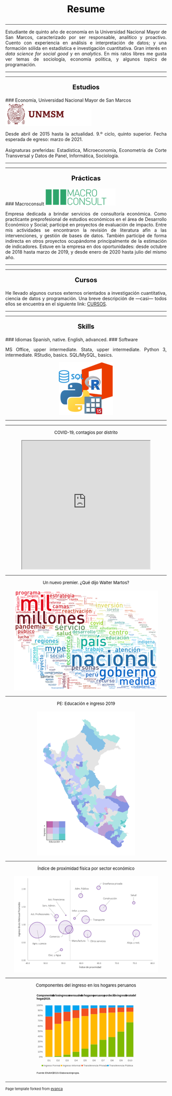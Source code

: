 <p align="center" style="font-size:30px; color: black;"><b>Resume</b></p>

---

<p align="justify">Estudiante de quinto año de economía en la Universidad Nacional Mayor de San Marcos, caracterizado por ser responsable, analítico y proactivo. Cuento con experiencia en análisis e interpretación de datos; y una formación sólida en estadística e investigación cuantitativa. Gran interés en <i>data science for social good</i> y en <i>analytics</i>. En mis ratos libres me gusta ver temas de sociología, economía política, y algunos <i>topics</i> de programación.</p>

---
---

<p align="center" style="font-size:20px; color: black;"><b>Estudios</b></p>
### Economía, Universidad Nacional Mayor de San Marcos
<img src="images/LogoSanmarcos.png?raw=true" width="270" height="71" />
<p align="justify">Desde abril de 2015 hasta la actualidad. 9.º ciclo, quinto superior. Fecha esperada de egreso: marzo de 2021.
  <br>
  <br>
Asignaturas preferidas: Estadística, Microeconomía, Econometría de Corte Transversal y Datos de Panel, Informática, Sociología.
</p>

---
---

<p align="center" style="font-size:20px; color: black;"><b>Prácticas</b></p>
### Macroconsult
<img src="images/LogoMacroconsult.png?raw=true" width="220" height="53" />
<p align="justify">Empresa dedicada a brindar servicios de consultoría económica. Como practicante preprofesional de estudios económicos en el área de Desarrollo Económico y Social; participé en proyectos de evaluación de impacto. Entre mis actividades se encontraron la revisión de literatura afín a las intervenciones, y gestión de bases de datos. También participé de forma indirecta en otros proyectos ocupándome principalmente de la estimación de indicadores. Estuve en la empresa en dos oportunidades: desde octubre de 2018 hasta marzo de 2019, y desde enero de 2020 hasta julio del mismo año.
</p>

---
---

<p align="center" style="font-size:20px; color: black;"><b>Cursos</b></p>

<p align="justify">He llevado algunos cursos externos orientados a investigación cuantitativa, ciencia de datos y programación. Una breve descripción de —casi— todos ellos se encuentra en el siguiente link: <a href="https://drodrigo96.github.io/courses_page">CURSOS</a>.</p>

---
---

<p align="center" style="font-size:20px; color: black;"><b>Skills</b></p>
### Idiomas
Spanish, native. English, advanced.
### Software
<p align="justify">MS Office, upper intermediate. Stata, upper intermediate. Python 3, intermediate. RStudio, basics. SQL/MySQL, basics.</p>

<p style="text-align:center;"><img src="images/LogosSoftware.png?raw=true" width="170" height="164" /></p>


---
---

<p align="center" style="font-size:13px; color:black;">
  COVID-19, contagios por distrito
  <br>
  <br>
  <iframe src="https://drodrigo96.github.io/COVID19.html" width="400" height="400"></iframe>
 </p>

---

<p align="center" style="font-size:13px; color:black;">
  Un nuevo premier. ¿Qué dijo Walter Martos?
  <br>
  <br>
  <img src="images/MartozSpeech.png?raw=true" width="450" height="313" />
 </p>

---

<p align="center" style="font-size:13px; color:black;">
  PE: Educación e ingreso 2019
  <br>
  <br>
  <img src="images/GraficoMapa.png?raw=true" width="307" height="450" />
</p>

---

<p align="center" style="font-size:13px; color:black;">
  Índice de proximidad física por sector económico
  <br>
  <br>
  <img src="images/GraficoProximidad.png?raw=true" width="450" height="300" />
</p>

---

<p align="center" style="font-size:13px; color:black;">
  Componentes del ingreso en los hogares peruanos
  <br>
  <br>
  <svg viewBox="0 0 542 439" width="400" height="260" xmlns="http://www.w3.org/2000/svg" xmlns:xlink="http://www.w3.org/1999/xlink" overflow="hidden"><defs><clipPath id="clip0"><rect x="191" y="142" width="542" height="439"/></clipPath><clipPath id="clip1"><rect x="242" y="207" width="476" height="273"/></clipPath><clipPath id="clip2"><rect x="242" y="207" width="476" height="273"/></clipPath><clipPath id="clip3"><rect x="242" y="207" width="476" height="273"/></clipPath><clipPath id="clip4"><rect x="242" y="207" width="476" height="273"/></clipPath><clipPath id="clip5"><rect x="191" y="193" width="541" height="351"/></clipPath><clipPath id="clip6"><rect x="191" y="193" width="541" height="351"/></clipPath><clipPath id="clip7"><rect x="191" y="193" width="541" height="351"/></clipPath><clipPath id="clip8"><rect x="191" y="193" width="541" height="351"/></clipPath><clipPath id="clip9"><rect x="191" y="193" width="541" height="351"/></clipPath><clipPath id="clip10"><rect x="191" y="193" width="541" height="351"/></clipPath><clipPath id="clip11"><rect x="191" y="193" width="541" height="351"/></clipPath><clipPath id="clip12"><rect x="191" y="193" width="541" height="351"/></clipPath><clipPath id="clip13"><rect x="191" y="193" width="541" height="351"/></clipPath><clipPath id="clip14"><rect x="191" y="193" width="541" height="351"/></clipPath><clipPath id="clip15"><rect x="191" y="193" width="541" height="351"/></clipPath><clipPath id="clip16"><rect x="191" y="193" width="541" height="351"/></clipPath><clipPath id="clip17"><rect x="191" y="193" width="541" height="351"/></clipPath><clipPath id="clip18"><rect x="191" y="193" width="541" height="351"/></clipPath><clipPath id="clip19"><rect x="191" y="193" width="541" height="351"/></clipPath><clipPath id="clip20"><rect x="191" y="193" width="541" height="351"/></clipPath><clipPath id="clip21"><rect x="191" y="193" width="541" height="351"/></clipPath><clipPath id="clip22"><rect x="191" y="193" width="541" height="351"/></clipPath><clipPath id="clip23"><rect x="191" y="193" width="541" height="351"/></clipPath><clipPath id="clip24"><rect x="191" y="193" width="541" height="351"/></clipPath><clipPath id="clip25"><rect x="191" y="193" width="541" height="351"/></clipPath><clipPath id="clip26"><rect x="191" y="193" width="541" height="351"/></clipPath><clipPath id="clip27"><rect x="191" y="193" width="541" height="351"/></clipPath><clipPath id="clip28"><rect x="191" y="193" width="541" height="351"/></clipPath><clipPath id="clip29"><rect x="191" y="193" width="541" height="351"/></clipPath><clipPath id="clip30"><rect x="191" y="193" width="541" height="351"/></clipPath><clipPath id="clip31"><rect x="191" y="193" width="541" height="351"/></clipPath><clipPath id="clip32"><rect x="191" y="193" width="541" height="351"/></clipPath><clipPath id="clip33"><rect x="191" y="193" width="541" height="351"/></clipPath><clipPath id="clip34"><rect x="191" y="193" width="541" height="351"/></clipPath></defs><g clip-path="url(#clip0)" transform="translate(-191 -142)"><g clip-path="url(#clip1)"><path d="M248 477 285 477 285 479 248 479ZM296 474 332 474 332 479 296 479ZM343 467 380 467 380 479 343 479ZM391 452 427 452 427 479 391 479ZM438 436 475 436 475 479 438 479ZM486 413 522 413 522 479 486 479ZM533 389 570 389 570 479 533 479ZM580 375 617 375 617 479 580 479ZM628 346 664 346 664 479 628 479ZM675 297 712 297 712 479 675 479Z" fill="#7FBA00"/></g><g clip-path="url(#clip2)"><path d="M248 336 285 336 285 477 248 477ZM296 305 332 305 332 474 296 474ZM343 291 380 291 380 467 343 467ZM391 274 427 274 427 452 391 452ZM438 264 475 264 475 436 438 436ZM486 254 522 254 522 413 486 413ZM533 248 570 248 570 389 533 389ZM580 246 617 246 617 375 580 375ZM628 243 664 243 664 346 628 346ZM675 241 712 241 712 297 675 297Z" fill="#FFB900"/></g><g clip-path="url(#clip3)"><path d="M248 266 285 266 285 336 248 336ZM296 246 332 246 332 305 296 305ZM343 241 380 241 380 291 343 291ZM391 233 427 233 427 274 391 274ZM438 224 475 224 475 264 438 264ZM486 222 522 222 522 254 486 254ZM533 221 570 221 570 248 533 248ZM580 219 617 219 617 246 580 246ZM628 219 664 219 664 243 628 243ZM675 219 712 219 712 241 675 241Z" fill="#F25022"/></g><g clip-path="url(#clip4)"><path d="M248 208 285 208 285 266 248 266ZM296 208 332 208 332 246 296 246ZM343 208 380 208 380 241 343 241ZM391 208 427 208 427 233 391 233ZM438 208 475 208 475 224 438 224ZM486 208 522 208 522 222 486 222ZM533 208 570 208 570 221 533 221ZM580 208 617 208 617 219 580 219ZM628 208 664 208 664 219 628 219ZM675 208 712 208 712 219 675 219Z" fill="#00A4EF"/></g><g clip-path="url(#clip5)"><path d="M242.5 479.5 717.5 479.5" stroke="#D9D9D9" stroke-linejoin="round" stroke-miterlimit="10" fill="none" fill-rule="evenodd"/></g><g clip-path="url(#clip6)"><text fill="#595959" font-family="Calibri,Calibri_MSFontService,sans-serif" font-weight="400" font-size="13" transform="translate(214.063 483)">0%</text></g><g clip-path="url(#clip7)"><text fill="#595959" font-family="Calibri,Calibri_MSFontService,sans-serif" font-weight="400" font-size="13" transform="translate(207.303 456)">10%</text></g><g clip-path="url(#clip8)"><text fill="#595959" font-family="Calibri,Calibri_MSFontService,sans-serif" font-weight="400" font-size="13" transform="translate(207.303 429)">20%</text></g><g clip-path="url(#clip9)"><text fill="#595959" font-family="Calibri,Calibri_MSFontService,sans-serif" font-weight="400" font-size="13" transform="translate(207.303 402)">30%</text></g><g clip-path="url(#clip10)"><text fill="#595959" font-family="Calibri,Calibri_MSFontService,sans-serif" font-weight="400" font-size="13" transform="translate(207.303 375)">40%</text></g><g clip-path="url(#clip11)"><text fill="#595959" font-family="Calibri,Calibri_MSFontService,sans-serif" font-weight="400" font-size="13" transform="translate(207.303 348)">50%</text></g><g clip-path="url(#clip12)"><text fill="#595959" font-family="Calibri,Calibri_MSFontService,sans-serif" font-weight="400" font-size="13" transform="translate(207.303 321)">60%</text></g><g clip-path="url(#clip13)"><text fill="#595959" font-family="Calibri,Calibri_MSFontService,sans-serif" font-weight="400" font-size="13" transform="translate(207.303 293)">70%</text></g><g clip-path="url(#clip14)"><text fill="#595959" font-family="Calibri,Calibri_MSFontService,sans-serif" font-weight="400" font-size="13" transform="translate(207.303 266)">80%</text></g><g clip-path="url(#clip15)"><text fill="#595959" font-family="Calibri,Calibri_MSFontService,sans-serif" font-weight="400" font-size="13" transform="translate(207.303 239)">90%</text></g><g clip-path="url(#clip16)"><text fill="#595959" font-family="Calibri,Calibri_MSFontService,sans-serif" font-weight="400" font-size="13" transform="translate(200.543 212)">100%</text></g><g clip-path="url(#clip17)"><text fill="#595959" font-family="Calibri,Calibri_MSFontService,sans-serif" font-weight="400" font-size="13" transform="translate(258.979 501)">D1</text></g><g clip-path="url(#clip18)"><text fill="#595959" font-family="Calibri,Calibri_MSFontService,sans-serif" font-weight="400" font-size="13" transform="translate(306.448 501)">D2</text></g><g clip-path="url(#clip19)"><text fill="#595959" font-family="Calibri,Calibri_MSFontService,sans-serif" font-weight="400" font-size="13" transform="translate(353.918 501)">D3</text></g><g clip-path="url(#clip20)"><text fill="#595959" font-family="Calibri,Calibri_MSFontService,sans-serif" font-weight="400" font-size="13" transform="translate(401.387 501)">D4</text></g><g clip-path="url(#clip21)"><text fill="#595959" font-family="Calibri,Calibri_MSFontService,sans-serif" font-weight="400" font-size="13" transform="translate(448.856 501)">D5</text></g><g clip-path="url(#clip22)"><text fill="#595959" font-family="Calibri,Calibri_MSFontService,sans-serif" font-weight="400" font-size="13" transform="translate(496.326 501)">D6</text></g><g clip-path="url(#clip23)"><text fill="#595959" font-family="Calibri,Calibri_MSFontService,sans-serif" font-weight="400" font-size="13" transform="translate(543.795 501)">D7</text></g><g clip-path="url(#clip24)"><text fill="#595959" font-family="Calibri,Calibri_MSFontService,sans-serif" font-weight="400" font-size="13" transform="translate(591.265 501)">D8</text></g><g clip-path="url(#clip25)"><text fill="#595959" font-family="Calibri,Calibri_MSFontService,sans-serif" font-weight="400" font-size="13" transform="translate(638.734 501)">D9</text></g><g clip-path="url(#clip26)"><text fill="#595959" font-family="Calibri,Calibri_MSFontService,sans-serif" font-weight="400" font-size="13" transform="translate(682.823 501)">D10</text></g><g clip-path="url(#clip27)"><rect x="228" y="521" width="8" height="7" fill="#7FBA00"/></g><g clip-path="url(#clip28)"><text fill="#595959" font-family="Calibri,Calibri_MSFontService,sans-serif" font-weight="400" font-size="13" transform="translate(238.833 529)">Ingreso Formal</text></g><g clip-path="url(#clip29)"><rect x="329" y="521" width="7" height="7" fill="#FFB900"/></g><g clip-path="url(#clip30)"><text fill="#595959" font-family="Calibri,Calibri_MSFontService,sans-serif" font-weight="400" font-size="13" transform="translate(339.366 529)">Ingreso Informal</text></g><g clip-path="url(#clip31)"><rect x="438" y="521" width="7" height="7" fill="#F25022"/></g><g clip-path="url(#clip32)"><text fill="#595959" font-family="Calibri,Calibri_MSFontService,sans-serif" font-weight="400" font-size="13" transform="translate(448.206 529)">Transferencia Privada</text></g><g clip-path="url(#clip33)"><rect x="574" y="521" width="8" height="7" fill="#00A4EF"/></g><g clip-path="url(#clip34)"><text fill="#595959" font-family="Calibri,Calibri_MSFontService,sans-serif" font-weight="400" font-size="13" transform="translate(584.886 529)">Transferencia Pública</text></g><text font-family="Calibri,Calibri_MSFontService,sans-serif" font-weight="700" font-size="14" transform="translate(201.477 160)">Componentes<tspan x="81.4733" y="0">de</tspan><tspan x="99.4467" y="0">los</tspan><tspan x="118.92" y="0">ingresos</tspan><tspan x="168.893" y="0">mensuales</tspan><tspan x="231.867" y="0">de</tspan><tspan x="249.84" y="0">hogares</tspan><tspan x="297.98" y="0">peruanos</tspan><tspan x="353.953" y="0">por</tspan><tspan x="376.927" y="0">decil</tspan><tspan x="406.733" y="0">de</tspan><tspan x="424.707" y="0">ingreso</tspan><tspan x="469.353" y="0">bruto</tspan><tspan x="504" y="0">del</tspan><tspan x="0" y="17">hogar,</tspan><tspan x="38.5" y="17">2019</tspan>.<tspan font-weight="300" font-size="13" x="0" y="408">Fuente</tspan><tspan font-weight="300" font-size="13" x="37.8333" y="408">:</tspan><tspan font-weight="300" font-size="13" x="44.3333" y="408">ENAHO</tspan><tspan font-weight="300" font-size="13" x="86.8333" y="408">2019</tspan><tspan font-weight="300" font-size="13" x="114.167" y="408">.</tspan><tspan font-weight="300" font-size="13" x="120.5" y="408">Elaboración</tspan><tspan font-weight="300" font-size="13" x="187" y="408">propia</tspan><tspan font-weight="300" font-size="13" x="222" y="408">.</tspan></text></g></svg>
</p>

---
<p style="font-size:11px">Page template forked from <a href="https://github.com/evanca">evanca</a></p>
<!-- Remove above link if you don't want to attibute -->
